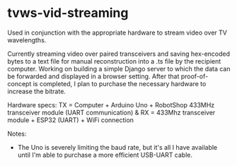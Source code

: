 # tvws-vid-streaming
Used in conjunction with the appropriate hardware to stream video over TV wavelengths.


Currently streaming video over paired transceivers and saving hex-encoded bytes to a text file for manual reconstruction into a .ts file by the recipient computer. Working on building a simple Django server to which the data can be forwarded and displayed in a browser setting. After that proof-of-concept is completed, I plan to purchase the necessary hardware to increase the bitrate.

Hardware specs: TX = Computer + Arduino Uno + RobotShop 433MHz transceiver module (UART communication) & RX = 433Mhz transceiver module + ESP32 (UART) + WiFi connection

Notes:
- The Uno is severely limiting the baud rate, but it's all I have available until I'm able to purchase a more efficient USB-UART cable.
